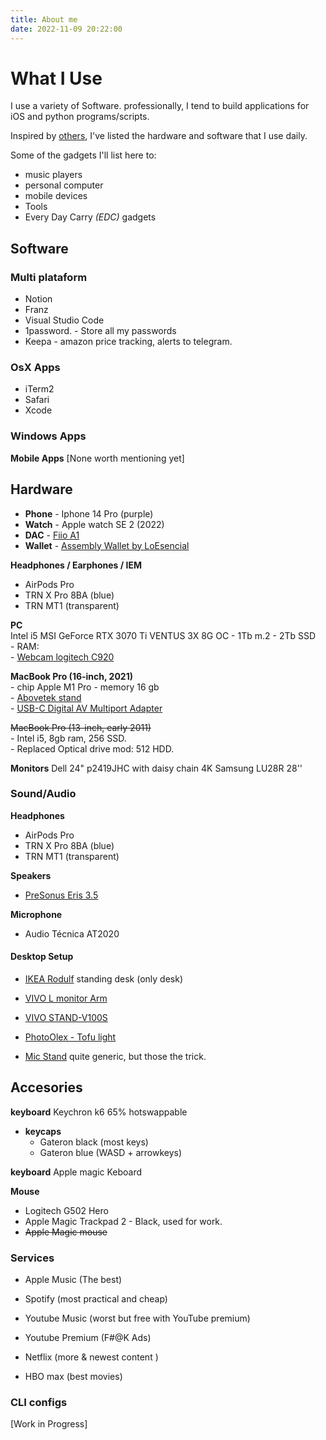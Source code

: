 ```yaml
---
title: About me
date: 2022-11-09 20:22:00
---
```

# What I Use
I use a variety of Software. professionally,   I tend to build applications for iOS and python programs/scripts. 

Inspired by [others](https://uses.tech), I've listed the hardware and software that I use daily.

Some of the gadgets I'll list here to:
 - music players
 - personal computer
 - mobile devices
 - Tools
 - Every Day Carry *(EDC)* gadgets

## Software

### Multi plataform
- Notion
- Franz
- Visual Studio Code
- 1password. - Store all my passwords
- Keepa - amazon price tracking,   alerts to telegram.
 
### OsX Apps
- iTerm2
- Safari
- Xcode

### Windows Apps

**Mobile Apps**
[None worth mentioning yet]

## Hardware
- **Phone** - Iphone 14 Pro (purple)        
- **Watch** - Apple watch SE 2 (2022)    
- **DAC** - [Fiio A1](https://fiio.com/a1)     
- **Wallet** -  [Assembly Wallet by LoEsencial](https://loesencial.mx/shop/assemblywallet1)    

**Headphones / Earphones / IEM**
- AirPods Pro 
- TRN X Pro 8BA (blue)
- TRN MT1 (transparent)

**PC**    
Intel i5 
MSI GeForce RTX 3070 Ti VENTUS 3X 8G OC
    - 1Tb m.2
    - 2Tb SSD     
    - RAM:    
    - [Webcam logitech C920](https://www.amazon.com.mx/Logitech-privacidad-Correcci%C3%B3n-Iluminaci%C3%B3n-Chromebook/dp/B07K986YLL/ref=sr_1_2?keywords=logitech%20webcam&qid=1668049782&qu=eyJxc2MiOiIzLjUxIiwicXNhIjoiMy4wNCIsInFzcCI6IjIuNzkifQ==&sr=8-2) 

**MacBook Pro (16-inch, 2021)**  
    - chip Apple M1 Pro 
    - memory 16 gb  
    - [Abovetek stand](https://www.amazon.com.mx/vertical-ordenador-port%C3%A1til-compatible-port%C3%A1tiles/dp/B08F73W3XS/ref=sr_1_4?__mk_es_MX=%C3%85M%C3%85%C5%BD%C3%95%C3%91&crid=36ZUK2HB3W5OO&keywords=abovetek%20mac%20stand&qid=1668047810&sprefix=abovetek%20mac%20stan,aps,289&sr=8-4)    
    - [USB-C Digital AV Multiport Adapter](https://www.apple.com/shop/product/MUF82AM/A/usb-c-digital-av-multiport-adapter?fnode=802a9b740a46b87f917dcaf952c73dd2a1a0af6efbc9ffaca7d4a6460e570ca786f64efc3ea92eb3b362011df11ef9d13946161a348b80da7aa414a9f4359b1473ca6e87dd1f1408709e59cd7885db741715d35ff035b1faab0bfd8a97e67066dacb2be3266e1858437f92dd71d53e59)  

 ~~MacBook Pro (13-inch,  early 2011)~~     
    - Intel i5,  8gb ram,   256 SSD.   
	-  Replaced Optical drive mod: 512 HDD.  


**Monitors**
Dell 24" p2419JHC with daisy chain 
4K Samsung LU28R 28''

### Sound/Audio
**Headphones**
- AirPods Pro 
- TRN X Pro 8BA (blue)
- TRN MT1 (transparent)

**Speakers**
- [PreSonus Eris 3.5](https://www.presonus.com/productos/es/Eris-E35) 

**Microphone**
- Audio Técnica AT2020

#### Desktop Setup
- [IKEA Rodulf](https://www.ikea.com/gb/en/p/rodulf-underframe-sit-stand-f-table-top-white-00497378/) standing desk (only desk)
- [VIVO L monitor Arm](https://www.amazon.com.mx/Single-Monitor-Adjustable-Articulating-STAND-V001/dp/B00B21TLQU/ref=sr_1_59_sspa?__mk_es_MX=%C3%85M%C3%85%C5%BD%C3%95%C3%91&crid=39XMPPAE3OO6N&keywords=brazo%20para%20monitor%20vivo&qid=1668049553&qu=eyJxc2MiOiIzLjkwIiwicXNhIjoiMy40MCIsInFzcCI6IjIuMDQifQ==&sprefix=brazo%20para%20monitor%20vivo,aps,132&sr=8-59-spons&psc=1)
- [VIVO STAND-V100S](https://www.amazon.com.mx/gp/product/B08L453KYG/ref=ppx_yo_dt_b_search_asin_title?ie=UTF8&psc=1)

- [PhotoOlex - Tofu light](https://www.amazon.com.mx/gp/product/B0B182RZ7F/ref=ppx_yo_dt_b_search_asin_title?ie=UTF8&psc=1)
- [Mic Stand](https://www.amazon.com.mx/gp/product/B09FJRNDZC/ref=ppx_yo_dt_b_search_asin_title?ie=UTF8&psc=1) quite generic,   but those the trick.


## Accesories
**keyboard** Keychron k6 65% hotswappable
- **keycaps** 
	- Gateron black (most keys) 
	- Gateron blue (WASD + arrowkeys) 

**keyboard**  Apple magic Keboard

**Mouse**
- Logitech G502 Hero
- Apple Magic Trackpad 2 - Black,   used for work.
- ~~Apple Magic mouse~~

### Services
- Apple Music (The best)
- Spotify (most practical and cheap)
- Youtube Music (worst but free with YouTube premium)

- Youtube Premium (F#@K Ads)
- Netflix (more & newest content )
- HBO max (best movies)

### CLI configs
[Work in Progress]